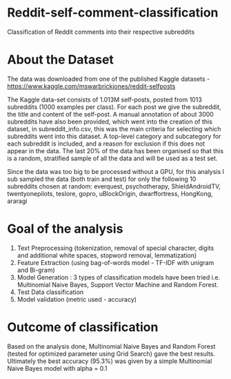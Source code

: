 # Reddit-self-comment-classification
Classification of Reddit comments into their respective subreddits

# About the Dataset
The data was downloaded from one of the published Kaggle datasets - https://www.kaggle.com/mswarbrickjones/reddit-selfposts

The Kaggle data-set consists of 1.013M self-posts, posted from 1013 subreddits (1000 examples per class). For each post we give the subreddit, the title and content of the self-post. A manual annotation of about 3000 subreddits have also been provided, which went into the creation of this dataset, in subreddit_info.csv, this was the main criteria for selecting which subreddits went into this dataset. A top-level category and subcategory for each subreddit is included, and a reason for exclusion if this does not appear in the data. The last 20% of the data has been organised so that this is a random, stratified sample of all the data and will be used as a test set.

Since the data was too big to be processed without a GPU, for this analysis I sub sampled the data (both train and test) for only the following 10 subreddits chosen at random:
everquest, psychotherapy, ShieldAndroidTV, twentyonepilots, teslore, gopro, uBlockOrigin, dwarffortress, HongKong, araragi

# Goal of the analysis

1. Text Preprocessing (tokenization, removal of special character, digits and additional white spaces, stopword removal, lemmatization)
2. Feature Extraction (using bag-of-words model - TF-IDF with unigram and Bi-gram)
3. Model Generation : 3 types of classification models have been tried i.e. Multinomial Naive Bayes, Support Vector Machine and Random Forest.
4. Test Data classification
5. Model validation (metric used - accuracy)

# Outcome of classification

Based on the analysis done, Multinomial Naive Bayes and Random Forest (tested for optimized parameter using Grid Search) gave the best results. Ultimately the best accuracy (95.3%) was given by a simple Multinomial Naive Bayes model with alpha = 0.1
